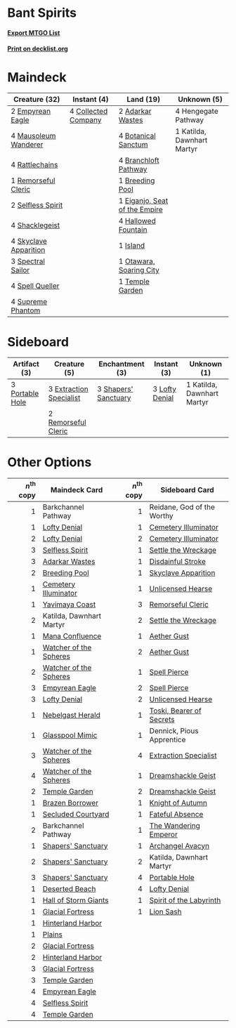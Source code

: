 # Bant Spirits

#### [Export MTGO List](../collection/Bant%20Spirits/Bant%20Spirits.txt)
#### [Print on decklist.org](http://decklist.org/?deckmain=2%09Adarkar%20Wastes%0A4%09Botanical%20Sanctum%0A4%09Branchloft%20Pathway%0A1%09Breeding%20Pool%0A4%09Collected%20Company%0A1%09Eiganjo,%20Seat%20of%20the%20Empire%0A2%09Empyrean%20Eagle%0A4%09Hallowed%20Fountain%0A4%09Hengegate%20Pathway%0A1%09Island%0A1%09Katilda,%20Dawnhart%20Martyr%0A4%09Mausoleum%20Wanderer%0A1%09Otawara,%20Soaring%20City%0A4%09Rattlechains%0A1%09Remorseful%20Cleric%0A2%09Selfless%20Spirit%0A4%09Shacklegeist%0A4%09Skyclave%20Apparition%0A3%09Spectral%20Sailor%0A4%09Spell%20Queller%0A4%09Supreme%20Phantom%0A1%09Temple%20Garden&deckside=3%09Extraction%20Specialist%0A1%09Katilda,%20Dawnhart%20Martyr%0A3%09Lofty%20Denial%0A3%09Portable%20Hole%0A2%09Remorseful%20Cleric%0A3%09Shapers'%20Sanctuary)
# Maindeck

|                                         Creature (32)                                          |                                         Instant (4)                                          |                                               Land (19)                                                |       Unknown (5)        |
|------------------------------------------------------------------------------------------------|----------------------------------------------------------------------------------------------|--------------------------------------------------------------------------------------------------------|--------------------------|
|2 [Empyrean Eagle](http://gatherer.wizards.com/Pages/Card/Details.aspx?multiverseid=466962)     |4 [Collected Company](http://gatherer.wizards.com/Pages/Card/Details.aspx?multiverseid=394519)|2 [Adarkar Wastes](http://gatherer.wizards.com/Pages/Card/Details.aspx?multiverseid=129458)             |4 Hengegate Pathway       |
|4 [Mausoleum Wanderer](http://gatherer.wizards.com/Pages/Card/Details.aspx?multiverseid=414364) |                                                                                              |4 [Botanical Sanctum](http://gatherer.wizards.com/Pages/Card/Details.aspx?multiverseid=417817)          |1 Katilda, Dawnhart Martyr|
|4 [Rattlechains](http://gatherer.wizards.com/Pages/Card/Details.aspx?multiverseid=409824)       |                                                                                              |4 [Branchloft Pathway](http://gatherer.wizards.com/Pages/Card/Details.aspx?multiverseid=491909)         |                          |
|1 [Remorseful Cleric](http://gatherer.wizards.com/Pages/Card/Details.aspx?multiverseid=447169)  |                                                                                              |1 [Breeding Pool](http://gatherer.wizards.com/Pages/Card/Details.aspx?multiverseid=97088)               |                          |
|2 [Selfless Spirit](http://gatherer.wizards.com/Pages/Card/Details.aspx?multiverseid=414332)    |                                                                                              |1 [Eiganjo, Seat of the Empire](http://gatherer.wizards.com/Pages/Card/Details.aspx?multiverseid=548581)|                          |
|4 [Shacklegeist](http://gatherer.wizards.com/Pages/Card/Details.aspx?multiverseid=488252)       |                                                                                              |4 [Hallowed Fountain](http://gatherer.wizards.com/Pages/Card/Details.aspx?multiverseid=97071)           |                          |
|4 [Skyclave Apparition](http://gatherer.wizards.com/Pages/Card/Details.aspx?multiverseid=495603)|                                                                                              |1 [Island](http://gatherer.wizards.com/Pages/Card/Details.aspx?multiverseid=439857)                     |                          |
|3 [Spectral Sailor](http://gatherer.wizards.com/Pages/Card/Details.aspx?multiverseid=466830)    |                                                                                              |1 [Otawara, Soaring City](http://gatherer.wizards.com/Pages/Card/Details.aspx?multiverseid=548584)      |                          |
|4 [Spell Queller](http://gatherer.wizards.com/Pages/Card/Details.aspx?multiverseid=414494)      |                                                                                              |1 [Temple Garden](http://gatherer.wizards.com/Pages/Card/Details.aspx?multiverseid=405112)              |                          |
|4 [Supreme Phantom](http://gatherer.wizards.com/Pages/Card/Details.aspx?multiverseid=447212)    |                                                                                              |                                                                                                        |                          |


# Sideboard

|                                       Artifact (3)                                       |                                           Creature (5)                                           |                                        Enchantment (3)                                        |                                       Instant (3)                                       |       Unknown (1)        |
|------------------------------------------------------------------------------------------|--------------------------------------------------------------------------------------------------|-----------------------------------------------------------------------------------------------|-----------------------------------------------------------------------------------------|--------------------------|
|3 [Portable Hole](http://gatherer.wizards.com/Pages/Card/Details.aspx?multiverseid=527320)|3 [Extraction Specialist](http://gatherer.wizards.com/Pages/Card/Details.aspx?multiverseid=555213)|3 [Shapers' Sanctuary](http://gatherer.wizards.com/Pages/Card/Details.aspx?multiverseid=435362)|3 [Lofty Denial](http://gatherer.wizards.com/Pages/Card/Details.aspx?multiverseid=485379)|1 Katilda, Dawnhart Martyr|
|                                                                                          |2 [Remorseful Cleric](http://gatherer.wizards.com/Pages/Card/Details.aspx?multiverseid=447169)    |                                                                                               |                                                                                         |                          |


# Other Options

|*n*<sup>th</sup> copy|                                          Maindeck Card                                          |*n*<sup>th</sup> copy|                                          Sideboard Card                                           |
|--------------------:|-------------------------------------------------------------------------------------------------|--------------------:|---------------------------------------------------------------------------------------------------|
|                    1|Barkchannel Pathway                                                                              |                    1|Reidane, God of the Worthy                                                                         |
|                    1|[Lofty Denial](http://gatherer.wizards.com/Pages/Card/Details.aspx?multiverseid=485379)          |                    1|[Cemetery Illuminator](http://gatherer.wizards.com/Pages/Card/Details.aspx?multiverseid=540888)    |
|                    2|[Lofty Denial](http://gatherer.wizards.com/Pages/Card/Details.aspx?multiverseid=485379)          |                    2|[Cemetery Illuminator](http://gatherer.wizards.com/Pages/Card/Details.aspx?multiverseid=540888)    |
|                    3|[Selfless Spirit](http://gatherer.wizards.com/Pages/Card/Details.aspx?multiverseid=414332)       |                    1|[Settle the Wreckage](http://gatherer.wizards.com/Pages/Card/Details.aspx?multiverseid=435186)     |
|                    3|[Adarkar Wastes](http://gatherer.wizards.com/Pages/Card/Details.aspx?multiverseid=129458)        |                    1|[Disdainful Stroke](http://gatherer.wizards.com/Pages/Card/Details.aspx?multiverseid=420705)       |
|                    2|[Breeding Pool](http://gatherer.wizards.com/Pages/Card/Details.aspx?multiverseid=97088)          |                    1|[Skyclave Apparition](http://gatherer.wizards.com/Pages/Card/Details.aspx?multiverseid=495603)     |
|                    1|[Cemetery Illuminator](http://gatherer.wizards.com/Pages/Card/Details.aspx?multiverseid=540888)  |                    1|[Unlicensed Hearse](http://gatherer.wizards.com/Pages/Card/Details.aspx?multiverseid=555447)       |
|                    1|[Yavimaya Coast](http://gatherer.wizards.com/Pages/Card/Details.aspx?multiverseid=129810)        |                    3|[Remorseful Cleric](http://gatherer.wizards.com/Pages/Card/Details.aspx?multiverseid=447169)       |
|                    2|Katilda, Dawnhart Martyr                                                                         |                    2|[Settle the Wreckage](http://gatherer.wizards.com/Pages/Card/Details.aspx?multiverseid=435186)     |
|                    1|[Mana Confluence](http://gatherer.wizards.com/Pages/Card/Details.aspx?multiverseid=409573)       |                    1|[Aether Gust](http://gatherer.wizards.com/Pages/Card/Details.aspx?multiverseid=466796)             |
|                    1|[Watcher of the Spheres](http://gatherer.wizards.com/Pages/Card/Details.aspx?multiverseid=485550)|                    2|[Aether Gust](http://gatherer.wizards.com/Pages/Card/Details.aspx?multiverseid=466796)             |
|                    2|[Watcher of the Spheres](http://gatherer.wizards.com/Pages/Card/Details.aspx?multiverseid=485550)|                    1|[Spell Pierce](http://gatherer.wizards.com/Pages/Card/Details.aspx?multiverseid=425876)            |
|                    3|[Empyrean Eagle](http://gatherer.wizards.com/Pages/Card/Details.aspx?multiverseid=466962)        |                    2|[Spell Pierce](http://gatherer.wizards.com/Pages/Card/Details.aspx?multiverseid=425876)            |
|                    3|[Lofty Denial](http://gatherer.wizards.com/Pages/Card/Details.aspx?multiverseid=485379)          |                    2|[Unlicensed Hearse](http://gatherer.wizards.com/Pages/Card/Details.aspx?multiverseid=555447)       |
|                    1|[Nebelgast Herald](http://gatherer.wizards.com/Pages/Card/Details.aspx?multiverseid=414366)      |                    1|[Toski, Bearer of Secrets](http://gatherer.wizards.com/Pages/Card/Details.aspx?multiverseid=503813)|
|                    1|[Glasspool Mimic](http://gatherer.wizards.com/Pages/Card/Details.aspx?multiverseid=491688)       |                    1|Dennick, Pious Apprentice                                                                          |
|                    3|[Watcher of the Spheres](http://gatherer.wizards.com/Pages/Card/Details.aspx?multiverseid=485550)|                    4|[Extraction Specialist](http://gatherer.wizards.com/Pages/Card/Details.aspx?multiverseid=555213)   |
|                    4|[Watcher of the Spheres](http://gatherer.wizards.com/Pages/Card/Details.aspx?multiverseid=485550)|                    1|[Dreamshackle Geist](http://gatherer.wizards.com/Pages/Card/Details.aspx?multiverseid=540896)      |
|                    2|[Temple Garden](http://gatherer.wizards.com/Pages/Card/Details.aspx?multiverseid=405112)         |                    2|[Dreamshackle Geist](http://gatherer.wizards.com/Pages/Card/Details.aspx?multiverseid=540896)      |
|                    1|[Brazen Borrower](http://gatherer.wizards.com/Pages/Card/Details.aspx?multiverseid=473001)       |                    1|[Knight of Autumn](http://gatherer.wizards.com/Pages/Card/Details.aspx?multiverseid=452933)        |
|                    1|[Secluded Courtyard](http://gatherer.wizards.com/Pages/Card/Details.aspx?multiverseid=548588)    |                    1|[Fateful Absence](http://gatherer.wizards.com/Pages/Card/Details.aspx?multiverseid=534774)         |
|                    2|Barkchannel Pathway                                                                              |                    1|[The Wandering Emperor](http://gatherer.wizards.com/Pages/Card/Details.aspx?multiverseid=548337)   |
|                    1|[Shapers' Sanctuary](http://gatherer.wizards.com/Pages/Card/Details.aspx?multiverseid=435362)    |                    1|[Archangel Avacyn](http://gatherer.wizards.com/Pages/Card/Details.aspx?multiverseid=409741)        |
|                    2|[Shapers' Sanctuary](http://gatherer.wizards.com/Pages/Card/Details.aspx?multiverseid=435362)    |                    2|Katilda, Dawnhart Martyr                                                                           |
|                    3|[Shapers' Sanctuary](http://gatherer.wizards.com/Pages/Card/Details.aspx?multiverseid=435362)    |                    4|[Portable Hole](http://gatherer.wizards.com/Pages/Card/Details.aspx?multiverseid=527320)           |
|                    1|[Deserted Beach](http://gatherer.wizards.com/Pages/Card/Details.aspx?multiverseid=535058)        |                    4|[Lofty Denial](http://gatherer.wizards.com/Pages/Card/Details.aspx?multiverseid=485379)            |
|                    1|[Hall of Storm Giants](http://gatherer.wizards.com/Pages/Card/Details.aspx?multiverseid=527544)  |                    1|[Spirit of the Labyrinth](http://gatherer.wizards.com/Pages/Card/Details.aspx?multiverseid=378399) |
|                    1|[Glacial Fortress](http://gatherer.wizards.com/Pages/Card/Details.aspx?multiverseid=190562)      |                    1|[Lion Sash](http://gatherer.wizards.com/Pages/Card/Details.aspx?multiverseid=548319)               |
|                    1|[Hinterland Harbor](http://gatherer.wizards.com/Pages/Card/Details.aspx?multiverseid=443128)     |                     |                                                                                                   |
|                    1|[Plains](http://gatherer.wizards.com/Pages/Card/Details.aspx?multiverseid=439856)                |                     |                                                                                                   |
|                    2|[Glacial Fortress](http://gatherer.wizards.com/Pages/Card/Details.aspx?multiverseid=190562)      |                     |                                                                                                   |
|                    2|[Hinterland Harbor](http://gatherer.wizards.com/Pages/Card/Details.aspx?multiverseid=443128)     |                     |                                                                                                   |
|                    3|[Glacial Fortress](http://gatherer.wizards.com/Pages/Card/Details.aspx?multiverseid=190562)      |                     |                                                                                                   |
|                    3|[Temple Garden](http://gatherer.wizards.com/Pages/Card/Details.aspx?multiverseid=405112)         |                     |                                                                                                   |
|                    4|[Empyrean Eagle](http://gatherer.wizards.com/Pages/Card/Details.aspx?multiverseid=466962)        |                     |                                                                                                   |
|                    4|[Selfless Spirit](http://gatherer.wizards.com/Pages/Card/Details.aspx?multiverseid=414332)       |                     |                                                                                                   |
|                    4|[Temple Garden](http://gatherer.wizards.com/Pages/Card/Details.aspx?multiverseid=405112)         |                     |                                                                                                   |

